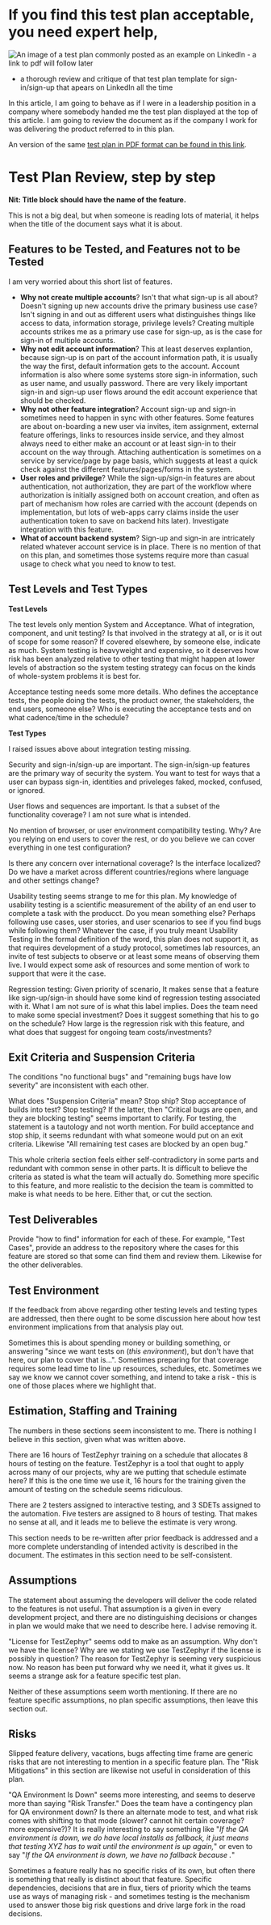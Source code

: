 If you find this test plan acceptable, you need expert help,
===========================================================
![An image of a test plan commonly posted as an example on LinkedIn - a link to pdf will follow later](/assets/dreadfultestplan.jpg)

- a thorough review and critique of that test plan template for sign-in/sign-up that
apears on LinkedIn all the time

In this article, I am going to behave as if I were in a leadership position
in a company where somebody handed me the test plan displayed
at the top of this article. I am going to review the document
as if the company I work for was delivering the product
referred to in this plan.

An version of the same <a href="/assets/dreadfultestplan.pdf">test plan in  PDF format
can be found in this link</a>.

Test Plan Review, step by step
============================================================
__Nit: Title block should have the name of the feature.__

This is not a big deal, but when someone is reading lots of material,
it helps when the title of the document says what it is about.

__Features to be Tested__, and __Features not to be Tested__
-------------------------------------------------------------
I am very worried about this short list of features.
- __Why not create multiple accounts__? Isn't that what sign-up is all about? Doesn't
signing up new accounts drive the primary business use case? Isn't signing in and
out as different users what distinguishes things like access to data, information storage,
privilege levels? Creating multiple accounts strikes me as a primary use case
for sign-up, as is the case for sign-in of multiple accounts.
- __Why not edit account information__? This at least deserves explantion,
because sign-up is on part of the account information path, it is usually the way
the first, default information gets to the account. Account information is also
where some systems store sign-in information, such as user name, and usually password.
There are very likely important sign-in and sign-up user flows around the edit account experience that
should be checked.
- __Why not other feature integration__? Account sign-up and sign-in sometimes
need to happen in sync with other features. Some features are about on-boarding a new user
via invites, item assignment, external feature offerings, links to resources
inside service, and they almost always need to either make an account or at least
sign-in to their account on the way through. Attaching authentication is sometimes
on a service by service/page by page basis, which suggests at least a quick check
against the different features/pages/forms in the system.
- __User roles and privilege__? While the sign-up/sign-in features are about
authentication, not authorization, they are part of the workflow where authorization
is initially assigned both on account creation, and often as part of mechanism how
roles are carried with the account (depends on implementation, but lots of web-apps
carry claims inside the user authentication token to save on backend hits later). Investigate
integration with this feature.
- __What of account backend system__? Sign-up and sign-in are intricately related
whatever account service is in place. There is no mention of that on this plan, and
sometimes those systems require more than casual usage to check what you need to know
to test.

Test Levels and Test Types
-----------------------------------------------------------------
__Test Levels__

The test levels only mention System and Acceptance. What of integration, 
component, and unit testing? Is that involved in the strategy at all,
or is it out of scope for some reason? If covered elsewhere, by someone
else, indicate as much. System testing is heavyweight and expensive, so
it deserves how risk has been analyzed relative to other testing that might
happen at lower levels of abstraction so the system testing strategy
can focus on the kinds of whole-system problems it is best for.

Acceptance testing needs some more details. Who defines the acceptance tests, the
people doing the tests, the product owner, the stakeholders, the end users,
someone else? Who is executing the acceptance tests and on what cadence/time
in the schedule?

__Test Types__

I raised issues above about integration testing missing.

Security and sign-in/sign-up are important. The sign-in/sign-up features are the primary
way of security the system. You want to test for ways that a user can bypass
sign-in, identities and priveleges faked, mocked, confused, or ignored.

User flows and sequences are important. Is that a subset of the functionality
coverage? I am not sure what is intended.

No mention of browser, or user environment compatibility testing. Why?
Are you relying on end users to cover the rest, or do you believe
we can cover everything in one test configuration?

Is there any concern over international coverage? Is the interface localized?
Do we have a market across different countries/regions where language
and other settings change?

Usability testing seems strange to me for this plan. My knowledge of usability
testing is a scientific measurement of the ability of an end user to complete
a task with the producct. Do you mean something else? Perhaps following use
cases, user stories, and user scenarios to see if you find bugs while
following them? Whatever the case, if you truly meant Usability Testing in
the formal definition of the word, this plan does not support it, as that
requires development of a study protocol, sometimes lab resources, an invite
of test subjects to observe or at least some means of observing them live. I
would expect some ask of resources and some mention of work to support that
were it the case.

Regression testing: Given priority of scenario, It makes sense that a feature like sign-up/sign-in should
have some kind of regression testing associated with it. What I am not sure
of is what this label implies. Does the team need to make some special investment?
Does it suggest something that his to go on the schedule? How large is the regression
risk with this feature, and what does that suggest for ongoing team costs/investments?

Exit Criteria and Suspension Criteria
-----------------------------------------------------
The conditions "no functional bugs" and "remaining bugs have low severity" are inconsistent
with each other.

What does "Suspension Criteria" mean? Stop ship? Stop acceptance of builds into test?
Stop testing? If the latter, then "Critical bugs are open, and they are blocking testing"
seems important to clarify. For testing, the statement is a tautology and not worth mention.
For build acceptance and stop ship, it seems redundant with what someone would put
on an exit criteria. Likewise "All remaining test cases are blocked by an open bug."

This whole criteria section feels either self-contradictory in some parts and
redundant with common sense in other parts. It is difficult to believe the criteria
as stated is what the team will actually do. Something more specific to this feature, and
more realistic to the decision the team is committed to make is what needs to be here. Either that,
or cut the section.

Test Deliverables
-----------------------------------------------------
Provide "how to find" information for each of these. For example, "Test Cases", provide
an address to the repository where the cases for this feature are stored so that some
can find them and review them. Likewise for the other deliverables.

Test Environment
-----------------------------------------------------
If the feedback from above regarding other testing levels and testing types
are addressed, then there ought to be some discussion here about how
test environment implications from that analysis play out.

Sometimes this is about spending money or building something, or answering
"since we want tests on (_this environment_), but don't have that here, our
plan to cover that is...". Sometimes preparing for that coverage requires some
lead time to line up resources, schedules, etc. Sometimes we say we know we cannot cover something,
and intend to take a risk - this is one of those places where we highlight that.

Estimation, Staffing and Training
------------------------------------------------------
The numbers in these sections seem inconsistent to me. There is nothing
I believe in this section, given what was written above.

There are 16 hours of TestZephyr training on a schedule that
allocates 8 hours of testing on the feature. TestZephyr is a tool
that ought to apply across many of our projects, why are we putting
that schedule estimate here? If this is the one time we use it,
16 hours for the training given the amount of testing on the schedule
seems ridiculous.

There are 2 testers assigned to interactive testing, and 3 SDETs assigned to the automation.
Five testers are assigned to 8 hours of testing. That makes no sense at all,
and it leads me to believe the estimate is very wrong.

This section needs to be re-written after prior feedback
is addressed and a more complete understanding of intended activity
is described in the document. The estimates in this section need to
be self-consistent.

Assumptions
------------------------------------------------------
The statement about assuming the developers will deliver the code related to the
features is not useful. That assumption is a given in every development
project, and there are no distinguishing decisions or changes in plan
we would make that we need to describe here. I advise removing it.

"License for TestZephyr" seems odd to make as an assumption. Why
don't we have the license? Why are we stating we use
TestZephyr if the license is possibly in question? The reason
for TestZephyr is seeming very suspicious now. No reason has been
put forward why we need it, what it gives us. It seems a strange
ask for a feature specific test plan.

Neither of these assumptions seem worth mentioning. If there are
no feature specific assumptions, no plan specific assumptions, then
leave this section out.

Risks
------------------------------------------------------
Slipped feature delivery, vacations, bugs affecting time
frame are generic risks that are not interesting to mention
in a specific feature plan. The "Risk Mitigations" in this
section are likewise not useful in consideration of this plan.

"QA Environment Is Down" seems more interesting, and seems to deserve more
than saying "Risk Transfer." Does the team have a contingency plan
for QA environment down? Is there an alternate mode to test, and what
risk comes with shifting to that mode (slower? cannot hit certain
coverage? more expensive?)? It is really interesting to say something like
"_If the QA environment is down, we do have local installs as fallback, it just
means that testing XYZ has to wait until the environment is up again,_" or even
to say "_If the QA environment is down, we have no fallback because <reason>._"

Sometimes a feature really has no specific risks of its own, but often
there is something that really is distinct about that feature. Specific dependencies,
decisions that are in flux, tiers of priority which the teams use as
ways of managing risk - and sometimes testing is the mechanism used to
answer those big risk questions and drive large fork in the road decisions.

